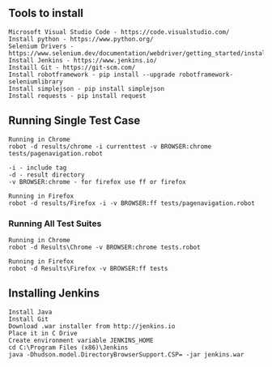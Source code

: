 ## Tools to install
	Microsoft Visual Studio Code - https://code.visualstudio.com/ 
	Install python - https://www.python.org/
	Selenium Drivers - https://www.selenium.dev/documentation/webdriver/getting_started/install_drivers/
	Install Jenkins - https://www.jenkins.io/   
	Instaill Git - https://git-scm.com/ 
	Install robotframework - pip install --upgrade robotframework-seleniumlibrary
	Install simplejson - pip install simplejson
	Install	requests - pip install request

<!-- ## Running Test Case in Saucelabs
robot -d results -v DESIRED_CAPABILITIES:"name:Win 11 + Chrome latest,platform:Windows 11,browserName:chrome,version:latest" tests/pagenavigation.robot

sc -u oauth-estradarichard1995-74e6a -k 94f3f937-e0c9-4b4a-82b6-bc4ae50187d9 --region eu-central --tunnel-name oauth-estradarichard1995-74e6a_tunnel_name

C:\saucelabs\sc-4.8.1-win32\bin>sc -u oauth-estradarichard1995-74e6a -k 94f3f937-e0c9-4b4a-82b6-bc4ae50187d9 --region eu-central --tunnel-name oauth-estradarichard1995-74e6a_tunnel_name -->

## Running Single Test Case 
	Running in Chrome
	robot -d results/chrome -i currenttest -v BROWSER:chrome tests/pagenavigation.robot

	-i - include tag
	-d - result directory
	-v BROWSER:chrome - for firefox use ff or firefox

	Running in Firefox
	robot -d results/Firefox -i -v BROWSER:ff tests/pagenavigation.robot

### Running All Test Suites
	Running in Chrome
	robot -d Results\Chrome -v BROWSER:chrome tests.robot

	Running in Firefox
	robot -d Results\Firefox -v BROWSER:ff tests


## Installing Jenkins
	Install Java
	Install Git
	Download .war installer from http://jenkins.io
	Place it in C Drive
	Create environment variable JENKINS_HOME
	cd C:\Program Files (x86)\Jenkins
	java -Dhudson.model.DirectoryBrowserSupport.CSP= -jar jenkins.war
